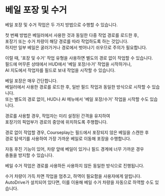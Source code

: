 # 베일 포장 및 수거

  
베일 포장 및 수거 작업은 두 가지 방법으로 수행할 수 있습니다.    
  
첫 번째 방법은 베일러에서 사용한 것과 동일한 다중 작업 경로를 로드한 후,    
포장기 또는 수거 차량이 해당 경로를 따라 작업하도록 하는 것입니다.    
하지만 일부 베일은 굴러가거나 경로에서 벗어나기 쉬우므로 주의가 필요합니다.    
  
이럴 때, '포장 및 수거' 작업 유형을 사용하면 별도의 경로 없이 작업할 수 있습니다.    
필드에 머무른 상태에서 HUD에서 '베일 포장/수거' 작업을 시작하거나,    
AI 지도에서 작업자를 필드로 보내 작업을 시작할 수 있습니다.  


  
베일 포장은 매우 간단합니다.    
베일러에서 사용한 경로를 로드한 후, 일반 필드 작업과 동일한 방식으로 시작할 수 있습니다.    
또는 별도의 경로 없이, HUD나 AI 메뉴에서 '베일 포장/수거' 작업을 시작할 수도 있습니다.  


  
경로를 사용할 경우, 작업자는 미리 설정된 간격을 유지하여    
포장기의 픽업부가 경로의 중앙에 위치하도록 주행합니다.    
  
경로 없이 작업할 경우, Courseplay는 필드에서 포장되지 않은 베일을 스캔한 후    
경로 탐색기를 사용하여 가장 가까운 베일로 이동해 포장을 수행합니다.    
  
자동 후진 기능이 있어, 차량 앞에 베일이 있거나 필드 경계에 너무 가까운 경우    
충돌을 방지할 수 있습니다.  


  
베일 수거 작업은 경로를 사용하든 사용하지 않든 동일한 방식으로 진행됩니다.    
  
수거 차량이 가득 차면 작업을 멈추고, 하역이 필요함을 사용자에게 알립니다.    
AutoDrive가 설치되어 있다면, 이를 이용해 베일 수거 차량을 자동으로 하역할 수도 있습니다.  


